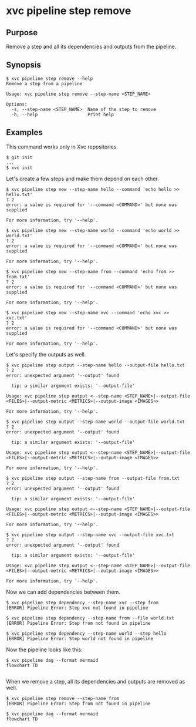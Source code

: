 # xvc pipeline step remove

## Purpose

Remove a step and all its dependencies and outputs from the pipeline.

## Synopsis

```console
$ xvc pipeline step remove --help
Remove a step from a pipeline

Usage: xvc pipeline step remove --step-name <STEP_NAME>

Options:
  -s, --step-name <STEP_NAME>  Name of the step to remove
  -h, --help                   Print help

```

## Examples

This command works only in Xvc repositories.

```console
$ git init
...
$ xvc init
```

Let's create a few steps and make them depend on each other.
```console
$ xvc pipeline step new --step-name hello --command 'echo hello >> hello.txt'
? 2
error: a value is required for '--command <COMMAND>' but none was supplied

For more information, try '--help'.

$ xvc pipeline step new --step-name world --command 'echo world >> world.txt'
? 2
error: a value is required for '--command <COMMAND>' but none was supplied

For more information, try '--help'.

$ xvc pipeline step new --step-name from --command 'echo from >> from.txt'
? 2
error: a value is required for '--command <COMMAND>' but none was supplied

For more information, try '--help'.

$ xvc pipeline step new --step-name xvc --command 'echo xvc >> xvc.txt'
? 2
error: a value is required for '--command <COMMAND>' but none was supplied

For more information, try '--help'.

```
Let's specify the outputs as well.
```console
$ xvc pipeline step output --step-name hello --output-file hello.txt
? 2
error: unexpected argument '--output' found

  tip: a similar argument exists: '--output-file'

Usage: xvc pipeline step output <--step-name <STEP_NAME>|--output-file <FILES>|--output-metric <METRICS>|--output-image <IMAGES>>

For more information, try '--help'.

$ xvc pipeline step output --step-name world --output-file world.txt
? 2
error: unexpected argument '--output' found

  tip: a similar argument exists: '--output-file'

Usage: xvc pipeline step output <--step-name <STEP_NAME>|--output-file <FILES>|--output-metric <METRICS>|--output-image <IMAGES>>

For more information, try '--help'.

$ xvc pipeline step output --step-name from --output-file from.txt
? 2
error: unexpected argument '--output' found

  tip: a similar argument exists: '--output-file'

Usage: xvc pipeline step output <--step-name <STEP_NAME>|--output-file <FILES>|--output-metric <METRICS>|--output-image <IMAGES>>

For more information, try '--help'.

$ xvc pipeline step output --step-name xvc --output-file xvc.txt
? 2
error: unexpected argument '--output' found

  tip: a similar argument exists: '--output-file'

Usage: xvc pipeline step output <--step-name <STEP_NAME>|--output-file <FILES>|--output-metric <METRICS>|--output-image <IMAGES>>

For more information, try '--help'.

```

Now we can add dependencies between them.
```console
$ xvc pipeline step dependency --step-name xvc --step from
[ERROR] Pipeline Error: Step xvc not found in pipeline

$ xvc pipeline step dependency --step-name from --file world.txt
[ERROR] Pipeline Error: Step from not found in pipeline

$ xvc pipeline step dependency --step-name world --step hello
[ERROR] Pipeline Error: Step world not found in pipeline

```


Now the pipeline looks like this:
```console
$ xvc pipeline dag --format mermaid
flowchart TD


```

When we remove a step, all its dependencies and outputs are removed as well.
```console
$ xvc pipeline step remove --step-name from
[ERROR] Pipeline Error: Step from not found in pipeline

```

```console
$ xvc pipeline dag --format mermaid
flowchart TD


```

